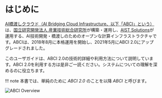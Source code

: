 # はじめに

[AI橋渡しクラウド（AI Bridging Cloud Infrastructure、以下「ABCI」という）](https://abci.ai/ja/)は、[国立研究開発法人 産業技術総合研究所](https://www.aist.go.jp/)が構築・運用し、[AIST Solutions](https://www.aist-solutions.co.jp/)が運用する、AI技術開発・橋渡しのためのオープンな計算インフラストラクチャです。ABCIは、2018年8月に本格運用を開始し、2021年5月にABCI 2.0にアップグレードされました。

このユーザガイドは、ABCI 2.0の技術的詳細や利用方法について説明しています。ABCI 2.0を利用する方は是非ご一読ください。システムについての理解を深めるのに役立ちます。

!!! note
    本書では、単純のために *ABCI 2.0* のことを以降 *ABCI* と呼びます。

![ABCI Overview](img/abci_dc.jpg)

